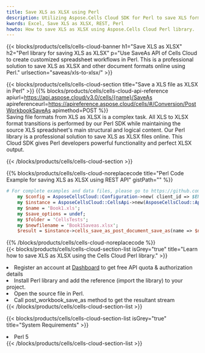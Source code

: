 ```yaml
---
title: Save XLS as XLSX using Perl 
description: Utilizing Aspose.Cells Cloud SDK for Perl to save XLS format file as XLSX format file. 
kwords: Excel, Save XLS as XLSX, REST, Perl
howto: How to save XLS as XLSX using Aspose.Cells Cloud Perl library.
---
```



{{< blocks/products/cells/cells-cloud-banner h1="Save XLS as XLSX" h2="Perl library for saving XLS as XLSX" p="Use SaveAs API of Cells Cloud to create customized spreadsheet workflows in Perl. This is a professional solution to save XLS as XLSX and other document formats online using Perl." urlsection="saveas/xls-to-xlsx/" >}}

{{< blocks/products/cells/cells-cloud-section  title="Save a XLS file as XLSX in Perl" >}}
{{% blocks/products/cells/cells-cloud-api-reference  apiurl=https://api.aspose.cloud/v3.0/cells/{name}/SaveAs  apireferenceurl=https://apireference.aspose.cloud/cells/#/Conversion/PostWorkbookSaveAs  apimethod=POST %}}
<br/>
Saving file formats from XLS as XLSX is a complex task. All XLS to XLSX format transitions is performed by our Perl SDK while maintaining the source XLS spreadsheet's main structural and logical content. Our Perl library is a professional solution to save XLS as XLSX files online. This Cloud SDK gives Perl developers powerful functionality and perfect XLSX output.

{{< /blocks/products/cells/cells-cloud-section >}}

{{% blocks/products/cells/cells-cloud-noreplacecode title="Perl Code Example for saving XLS as XLSX using REST API" gistPath="" %}}
  
```perl
# For complete examples and data files, please go to https://github.com/aspose-cells-cloud/aspose-cells-cloud-perl/
    my $config = AsposeCellsCloud::Configuration->new( client_id => $ENV{'ProductClientId'}, client_secret => $ENV{'ProductClientSecret'});
    my $instance = AsposeCellsCloud::CellsApi->new(AsposeCellsCloud::ApiClient->new( $config));
    my $name = 'Book1.xls';
    my $save_options = undef;
    my $folder = 'CellsTests';
    my $newfilename = 'Book1Saveas.xlsx';
    $result = $instance->cells_save_as_post_document_save_as(name => $name,save_options => $save_options, newfilename => $newfilename, folder => $folder);
```
  
{{% /blocks/products/cells/cells-cloud-noreplacecode  %}}
<br/>
{{< blocks/products/cells/cells-cloud-section-list isGrey="true"  title="Learn how to save XLS as XLSX using the Cells Cloud Perl library." >}}
<li>Register an account at <a href="https://dashboard.aspose.cloud/">Dashboard</a> to get free API quota & authorization details</li>
<li>Install Perl library and add the reference (import the library) to your project.</li>
<li>Open the source file in Perl.</li>
<li>Call post_workbook_save_as method to get the resultant stream</li>
{{< /blocks/products/cells/cells-cloud-section-list >}}

{{< blocks/products/cells/cells-cloud-section-list isGrey="true"  title="System Requirements" >}}
<li>Perl 5</li>
{{< /blocks/products/cells/cells-cloud-section-list >}}

